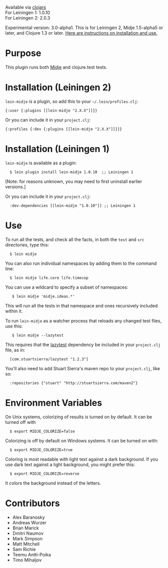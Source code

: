 Available via [clojars](http://clojars.org/search?q=lein-midje)   
For Leiningen 1: 1.0.10    
For Leiningen 2: 2.0.3    

Experimental version: 3.0-alpha1. This is for Leiningen 2,
Midje 1.5-alpha5 or later, and Clojure 1.3 or later.
[Here are instructions on installation and use.](https://github.com/marick/lein-midje/wiki/3.0-instructions)

Purpose
==========

This plugin runs both
[Midje](https://github.com/marick/Midje) and clojure.test
tests. 


Installation (Leiningen 2)
==========

`lein-midje` is a plugin, so add this to your
`~/.lein/profiles.clj`:

    {:user {:plugins [[lein-midje "2.X.X"]]}}

Or you can include it in your `project.clj`:

    {:profiles {:dev {:plugins [[lein-midje "2.X.X"]]}}}

Installation (Leiningen 1)
==========

`lein-midje` is available as a plugin:

      $ lein plugin install lein-midje 1.0.10  ;; Leiningen 1

[Note: for reasons unknown, you may need to first uninstall
earlier versions.]

Or you can include it in your `project.clj`:

      :dev-dependencies [[lein-midje "1.0.10"]] ;; Leiningen 1

Use
==========

To run all the tests, and check all the facts, in both the
`test` and `src` directories, type this:

      $ lein midje 

You can also run individual namespaces by adding them to the
command line:

      $ lein midje life.core life.timecop

You can use a wildcard to specify a subset of namespaces:

       $ lein midje 'midje.ideas.*'

This will run all the tests in that namespace and ones
recursively included within it.

To run `lein-midje` as a watcher process that reloads any
changed test files, use this:

       $ lein midje --lazytest

This requires that the
[lazytest](https://github.com/stuartsierra/lazytest)
dependency be included in your `project.clj` file, as in:

      [com.stuartsierra/lazytest "1.2.3"]

You'll also need to add Stuart Sierra's maven repo to your `project.clj`, like so:

      :repositories {"stuart" "http://stuartsierra.com/maven2"}

Environment Variables
==============

On Unix systems, colorizing of results is turned on by default. It can be
turned off with

      $ export MIDJE_COLORIZE=false

Colorizing is off by default on Windows systems. It can be
turned on with:

      $ export MIDJE_COLORIZE=true

Coloring is most readable with light text against a dark
background. If you use dark text against a light background,
you might prefer this:

      $ export MIDJE_COLORIZE=reverse

It colors the background instead of the letters.

Contributors
==========

* Alex Baranosky
* Andreas Wurzer
* Brian Marick
* Dmitri Naumov
* Mark Simpson
* Matt Mitchell
* Sam Richie
* Teemu Antti-Poika
* Timo Mihaljov

